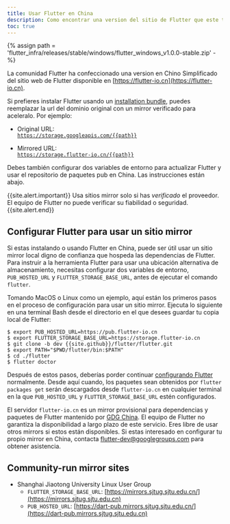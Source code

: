 ```yaml
---
title: Usar Flutter en China
description: Como encontrar una version del sitio de Flutter que este traducida a Chino Simplificado.
toc: true
---
```


{% assign path = 'flutter_infra/releases/stable/windows/flutter_windows_v1.0.0-stable.zip' -%}

La comunidad Flutter ha confeccionado una version en Chino Simplificado del 
sitio web de Flutter disponible en
[https://flutter-io.cn](https://flutter-io.cn).

Si prefieres instalar Flutter usando un [installation
bundle](/docs/development/tools/sdk/archive),
puedes reemplazar la url del dominio original con un mirror verificado para 
aceleralo. Por ejemplo:

* Original URL:<br>
  [`https://storage.googleapis.com/{{path}}`](https://storage.googleapis.com/{{path}})

* Mirrored URL:<br>
  [`https://storage.flutter-io.cn/{{path}}`](https://storage.flutter-io.cn/{{path}})

Debes también configurar dos variables de entorno para actualizar Flutter y usar el repositorio de paquetes pub
en China. Las instrucciones están abajo.

{{site.alert.important}}
  Usa sitios mirror solo si has _verificado_ el proveedor.
  El equipo de Flutter no puede verificar su fiabilidad o seguridad.
{{site.alert.end}}

## Configurar Flutter para usar un sitio mirror

Si estas instalando o usando Flutter en China, puede ser útil usar 
un sitio mirror local digno de confianza que hospeda las dependencias de Flutter.
Para instruir a la herramienta Flutter para usar una ubicación alternativa de 
almacenamiento, necesitas configurar dos variables de entorno, `PUB_HOSTED_URL` y
`FLUTTER_STORAGE_BASE_URL`, antes de ejecutar el comando `flutter`.

Tomando MacOS o Linux como un ejemplo, aquí están los primeros pasos en 
el proceso de configuración para usar un sitio mirror. Ejecuta lo siguiente en una 
terminal Bash desde el directorio en el que desees guardar tu copia local de Flutter:


```terminal
$ export PUB_HOSTED_URL=https://pub.flutter-io.cn
$ export FLUTTER_STORAGE_BASE_URL=https://storage.flutter-io.cn
$ git clone -b dev {{site.github}}/flutter/flutter.git
$ export PATH="$PWD/flutter/bin:$PATH"
$ cd ./flutter
$ flutter doctor
```

Después de estos pasos, deberías porder continuar
[configurando Flutter](/docs/get-started/editor) normalmente.
Desde aquí cuando, los paquetes sean obtenidos por `flutter packages get` serán 
descargados desde `flutter-io.cn` en cualquier terminal en la que `PUB_HOSTED_URL`
y `FLUTTER_STORAGE_BASE_URL` estén configurados.

El servidor `flutter-io.cn` es un mirror provisional para dependencias y paquetes 
de Flutter mantenido por [GDG China]().
El equipo de Flutter no garantiza la disponibilidad a largo plazo de este servicio.
Eres libre de usar otros mirrors si estos están disponibles. Si estas interesado
en configurar tu propio mirror en China, contacta
[flutter-dev@googlegroups.com](mailto:flutter-dev@googlegroups.com)
para obtener asistencia.

## Community-run mirror sites

* Shanghai Jiaotong University Linux User Group
  * `FLUTTER_STORAGE_BASE_URL`: [https://mirrors.sjtug.sjtu.edu.cn/](https://mirrors.sjtug.sjtu.edu.cn)
  * `PUB_HOSTED_URL`: [https://dart-pub.mirrors.sjtug.sjtu.edu.cn/](https://dart-pub.mirrors.sjtug.sjtu.edu.cn)